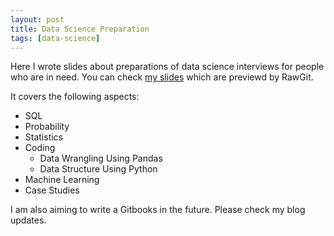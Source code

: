 ```yaml
---
layout: post
title: Data Science Preparation
tags: [data-science]
---
```


Here I wrote slides about preparations of data science interviews for people who are in need. You can check [my slides](https://rawgit.com/wangruinju/A_Road_to_Data_Science/master/Summary.html#1) which are previewd by RawGit.

It covers the following aspects:

- SQL
- Probability
- Statistics
- Coding
    - Data Wrangling Using Pandas
    - Data Structure Using Python
- Machine Learning
- Case Studies

I am also aiming to write a Gitbooks in the future. Please check my blog updates.